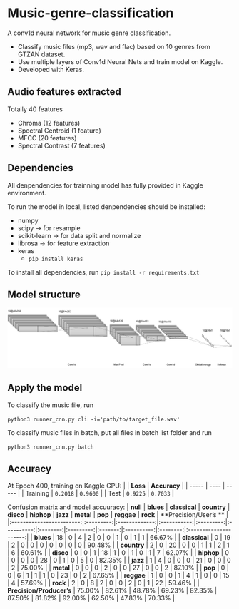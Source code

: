 # Music-genre-classification
A conv1d neural network for music genre classification.
- Classify music files (mp3, wav and flac) based on 10 genres from GTZAN dataset.
- Use multiple layers of Conv1d Neural Nets and train model on Kaggle.
- Developed with Keras.

## Audio features extracted
Totally 40 features
- Chroma (12 features)
- Spectral Centroid (1 feature)
- MFCC (20 features)
- Spectral Contrast (7 features)

## Dependencies
All denpendencies for trainning model has fully provided in Kaggle environment. 

To run the model in local, listed denpendencies should be installed:
- numpy
- scipy -> for resample
- scikit-learn -> for data split and normalize
- librosa -> for feature extraction
- keras
    - `pip install keras`

To install all dependencies, run `pip install -r requirements.txt`

## Model structure
![Model](Figure/Model.png)

##  Apply the model
To classify the music file, run

`python3 runner_cnn.py cli -i='path/to/target_file.wav'`

To classify music files in batch, put all files in batch list folder and run

`python3 runner_cnn.py batch`

## Accuracy
At Epoch 400, training on Kaggle GPU:
|  | **Loss**  | **Accuracy** | 
| ----- | ---- | ----- |
| Training   | `0.2018`  | `0.9600` |
| Test | `0.9225`  | `0.7033` |

Confusion matrix and model accuuracy:
| **null**                 | **blues** | **classical** | **country** | **disco** | **hiphop** | **jazz** | **metal** | **pop** | **reggae** | **rock** | **Precision/User’s ** |
|:------------------------:|:---------:|:-------------:|:-----------:|:---------:|:----------:|:--------:|:---------:|:-------:|:----------:|:--------:|:---------------------:|
| **blues**                | 18        | 0             | 4           | 2         | 0          | 0        | 1         | 0       | 1          | 1        | 66.67%                |
| **classical**            | 0         | 19            | 2           | 0         | 0          | 0        | 0         | 0       | 0          | 0        | 90.48%                |
| **country**              | 2         | 0             | 20          | 0         | 0          | 1        | 1         | 2       | 1          | 6        | 60.61%                |
| **disco**                | 0         | 0             | 1           | 18        | 1          | 0        | 1         | 0       | 1          | 7        | 62.07%                |
| **hiphop**               | 0         | 0             | 0           | 0         | 28         | 0        | 1         | 0       | 5          | 0        | 82.35%                |
| **jazz**                 | 1         | 4             | 0           | 0         | 0          | 21       | 0         | 0       | 0          | 2        | 75.00%                |
| **metal**                | 0         | 0             | 0           | 2         | 0          | 0        | 27        | 0       | 0          | 2        | 87.10%                |
| **pop**                  | 0         | 0             | 6           | 1         | 1          | 1        | 0         | 23      | 0          | 2        | 67.65%                |
| **reggae**               | 1         | 0             | 0           | 1         | 4          | 1        | 0         | 0       | 15         | 4        | 57.69%                |
| **rock**                 | 2         | 0             | 8           | 2         | 0          | 0        | 2         | 0       | 1          | 22       | 59.46%                |
| **Precision/Producer’s** | 75.00%    | 82.61%        | 48.78%      | 69.23%    | 82.35%     | 87.50%   | 81.82%    | 92.00%  | 62.50%     | 47.83%   | 70.33%                |




